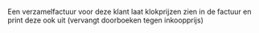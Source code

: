 Een verzamelfactuur voor deze klant laat klokprijzen zien in de factuur en print deze ook uit (vervangt doorboeken tegen inkoopprijs)
